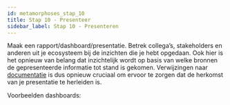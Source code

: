 ```yaml
---
id: metamorphoses_stap_10
title: Stap 10 - Presenteer
sidebar_label: Stap 10 - Presenteren
---
```


Maak een rapport/dashboard/presentatie. Betrek collega’s, stakeholders en anderen uit je ecosysteem bij de inzichten die je hebt opgedaan.
Ook hier is het opnieuw van belang dat inzichtelijk wordt op basis van welke bronnen de gepresenteerde informatie tot stand is gekomen. Verwijzingen naar [documentatie](stap_8.md) is dus opnieuw cruciaal om ervoor te zorgen dat de herkomst van je presentatie te herleiden is.

Voorbeelden dashboards:
